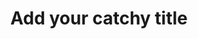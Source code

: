 ---
title: Add your catchy title
description: What is this post about?
tags:
  - post
date:
published: false
luogo: Posted
type: article
layout: article.liquid
permalink: blog/{{ title | slugify }}.html
---